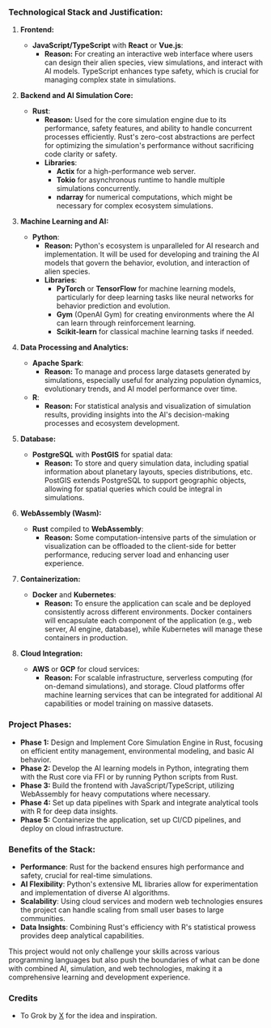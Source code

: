 ### **Technological Stack and Justification:**

1. **Frontend:**

   - **JavaScript/TypeScript** with **React** or **Vue.js**:
     - **Reason:** For creating an interactive web interface where users can design their alien species, view simulations, and interact with AI models. TypeScript enhances type safety, which is crucial for managing complex state in simulations.

2. **Backend and AI Simulation Core:**

   - **Rust**:
     - **Reason:** Used for the core simulation engine due to its performance, safety features, and ability to handle concurrent processes efficiently. Rust's zero-cost abstractions are perfect for optimizing the simulation's performance without sacrificing code clarity or safety.
     - **Libraries**:
       - **Actix** for a high-performance web server.
       - **Tokio** for asynchronous runtime to handle multiple simulations concurrently.
       - **ndarray** for numerical computations, which might be necessary for complex ecosystem simulations.

3. **Machine Learning and AI:**

   - **Python**:
     - **Reason:** Python's ecosystem is unparalleled for AI research and implementation. It will be used for developing and training the AI models that govern the behavior, evolution, and interaction of alien species.
     - **Libraries**:
       - **PyTorch** or **TensorFlow** for machine learning models, particularly for deep learning tasks like neural networks for behavior prediction and evolution.
       - **Gym** (OpenAI Gym) for creating environments where the AI can learn through reinforcement learning.
       - **Scikit-learn** for classical machine learning tasks if needed.

4. **Data Processing and Analytics:**

   - **Apache Spark**:
     - **Reason:** To manage and process large datasets generated by simulations, especially useful for analyzing population dynamics, evolutionary trends, and AI model performance over time.
   - **R**:
     - **Reason:** For statistical analysis and visualization of simulation results, providing insights into the AI's decision-making processes and ecosystem development.

5. **Database:**

   - **PostgreSQL** with **PostGIS** for spatial data:
     - **Reason:** To store and query simulation data, including spatial information about planetary layouts, species distributions, etc. PostGIS extends PostgreSQL to support geographic objects, allowing for spatial queries which could be integral in simulations.

6. **WebAssembly (Wasm):**

   - **Rust** compiled to **WebAssembly**:
     - **Reason:** Some computation-intensive parts of the simulation or visualization can be offloaded to the client-side for better performance, reducing server load and enhancing user experience.

7. **Containerization:**

   - **Docker** and **Kubernetes**:
     - **Reason:** To ensure the application can scale and be deployed consistently across different environments. Docker containers will encapsulate each component of the application (e.g., web server, AI engine, database), while Kubernetes will manage these containers in production.

8. **Cloud Integration:**
   - **AWS** or **GCP** for cloud services:
     - **Reason:** For scalable infrastructure, serverless computing (for on-demand simulations), and storage. Cloud platforms offer machine learning services that can be integrated for additional AI capabilities or model training on massive datasets.

### **Project Phases:**

- **Phase 1:** Design and Implement Core Simulation Engine in Rust, focusing on efficient entity management, environmental modeling, and basic AI behavior.
- **Phase 2:** Develop the AI learning models in Python, integrating them with the Rust core via FFI or by running Python scripts from Rust.
- **Phase 3:** Build the frontend with JavaScript/TypeScript, utilizing WebAssembly for heavy computations where necessary.
- **Phase 4:** Set up data pipelines with Spark and integrate analytical tools with R for deep data insights.
- **Phase 5:** Containerize the application, set up CI/CD pipelines, and deploy on cloud infrastructure.

### **Benefits of the Stack:**

- **Performance**: Rust for the backend ensures high performance and safety, crucial for real-time simulations.
- **AI Flexibility**: Python's extensive ML libraries allow for experimentation and implementation of diverse AI algorithms.
- **Scalability**: Using cloud services and modern web technologies ensures the project can handle scaling from small user bases to large communities.
- **Data Insights**: Combining Rust's efficiency with R's statistical prowess provides deep analytical capabilities.

This project would not only challenge your skills across various programming languages but also push the boundaries of what can be done with combined AI, simulation, and web technologies, making it a comprehensive learning and development experience.

### Credits

- To Grok by [X](x.com) for the idea and inspiration.

